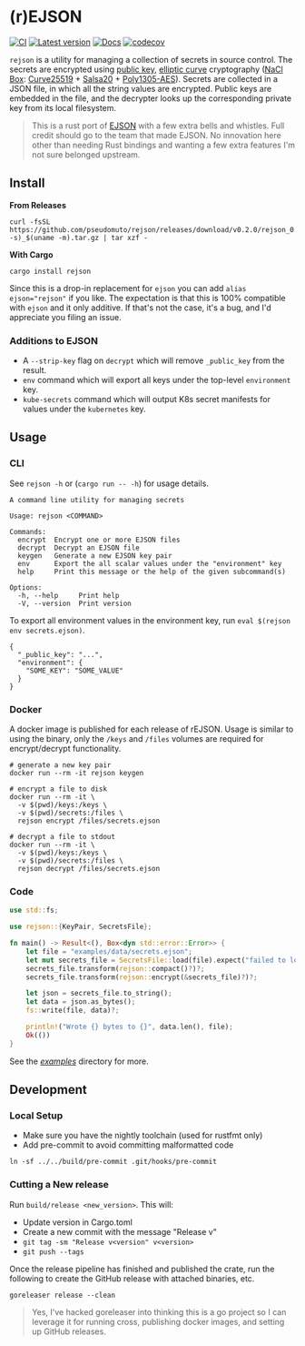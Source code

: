 # (r)EJSON

[![CI](https://github.com/pseudomuto/rejson/actions/workflows/ci.yaml/badge.svg)](https://github.com/pseudomuto/rejson/actions/workflows/ci.yaml)
[![Latest version](https://img.shields.io/crates/v/rejson.svg)](https://crates.io/crates/rejson)
[![Docs](https://img.shields.io/badge/docs-rs-blue)](https://docs.rs/rejson/latest)
[![codecov](https://codecov.io/gh/pseudomuto/rejson/graph/badge.svg?token=pEmI3xM9Ae)](https://codecov.io/gh/pseudomuto/rejson)

 `rejson` is a utility for managing a collection of secrets in source control. The secrets are encrypted using
 [public key], [elliptic curve] cryptography ([NaCl] [Box]: [Curve25519] + [Salsa20] + [Poly1305-AES]). Secrets are
 collected in a JSON file, in which all the string values are encrypted. Public keys are embedded in the file, and
 the decrypter looks up the corresponding private key from its local filesystem.

> This is a rust port of [EJSON] with a few extra bells and whistles. Full credit should go to the team that made
> EJSON. No innovation here other than needing Rust bindings and wanting a few extra features I'm not sure belonged
> upstream.

[public key]: http://en.wikipedia.org/wiki/Public-key_cryptography
[elliptic curve]: http://en.wikipedia.org/wiki/Elliptic_curve_cryptography
[NaCl]: http://nacl.cr.yp.to/
[Box]: http://nacl.cr.yp.to/box.html
[Curve25519]: http://en.wikipedia.org/wiki/Curve25519
[Poly1305-AES]: http://en.wikipedia.org/wiki/Poly1305-AES
[Salsa20]: http://en.wikipedia.org/wiki/Salsa20
[EJSON]: https://github.com/Shopify/ejson

## Install

**From Releases**

```ignore
curl -fsSL https://github.com/pseudomuto/rejson/releases/download/v0.2.0/rejson_0.2.0_$(uname -s)_$(uname -m).tar.gz | tar xzf -
```

**With Cargo**

`cargo install rejson`

Since this is a drop-in replacement for `ejson` you can add `alias ejson="rejson"` if you like. The expectation is that
this is 100% compatible with `ejson` and it only additive. If that's not the case, it's a bug, and I'd appreciate you
filing an issue.

### Additions to EJSON

* A `--strip-key` flag on `decrypt` which will remove `_public_key` from the result.
* `env` command which will export all keys under the top-level `environment` key.
* `kube-secrets` command which will output K8s secret manifests for values under the `kubernetes` key.

## Usage

### CLI

See `rejson -h` or (`cargo run -- -h`) for usage details.

```ignore
A command line utility for managing secrets

Usage: rejson <COMMAND>

Commands:
  encrypt  Encrypt one or more EJSON files
  decrypt  Decrypt an EJSON file
  keygen   Generate a new EJSON key pair
  env      Export the all scalar values under the "environment" key
  help     Print this message or the help of the given subcommand(s)

Options:
  -h, --help     Print help
  -V, --version  Print version
```

To export all environment values in the environment key, run `eval $(rejson env secrets.ejson)`.

```ignore
{
  "_public_key": "...",
  "environment": {
    "SOME_KEY": "SOME_VALUE"
  }
}
```

### Docker

A docker image is published for each release of rEJSON. Usage is similar to using the binary, only the `/keys` and
`/files` volumes are required for encrypt/decrypt functionality.

```ignore
# generate a new key pair
docker run --rm -it rejson keygen

# encrypt a file to disk
docker run --rm -it \
  -v $(pwd)/keys:/keys \
  -v $(pwd)/secrets:/files \
  rejson encrypt /files/secrets.ejson

# decrypt a file to stdout
docker run --rm -it \
  -v $(pwd)/keys:/keys \
  -v $(pwd)/secrets:/files \
  rejson decrypt /files/secrets.ejson
```

### Code

```rust
use std::fs;

use rejson::{KeyPair, SecretsFile};

fn main() -> Result<(), Box<dyn std::error::Error>> {
    let file = "examples/data/secrets.ejson";
    let mut secrets_file = SecretsFile::load(file).expect("failed to load file");
    secrets_file.transform(rejson::compact()?)?;
    secrets_file.transform(rejson::encrypt(&secrets_file)?)?;

    let json = secrets_file.to_string();
    let data = json.as_bytes();
    fs::write(file, data)?;

    println!("Wrote {} bytes to {}", data.len(), file);
    Ok(())
}
```

See the [_examples_](examples/) directory for more.

## Development

### Local Setup

* Make sure you have the nightly toolchain (used for rustfmt only)
* Add pre-commit to avoid committing malformatted code
  
```ignore
ln -sf ../../build/pre-commit .git/hooks/pre-commit
```

### Cutting a New release

Run `build/release <new_version>`. This will:

* Update version in Cargo.toml
* Create a new commit with the message "Release v<version>"
* `git tag -sm "Release v<version" v<version>`
* `git push --tags`

Once the release pipeline has finished and published the crate, run the following to create the GitHub release with
attached binaries, etc.

```ignore
goreleaser release --clean
```

> Yes, I've hacked goreleaser into thinking this is a go project so I can leverage it for running cross, publishing
> docker images, and setting up GitHub releases.
